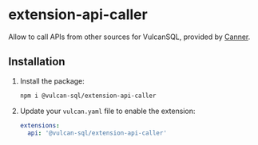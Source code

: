 # extension-api-caller

Allow to call APIs from other sources for VulcanSQL, provided by [Canner](https://canner.io/).

## Installation

1. Install the package:

   ```bash
   npm i @vulcan-sql/extension-api-caller
   ```

2. Update your `vulcan.yaml` file to enable the extension:

   ```yaml
   extensions:
     api: '@vulcan-sql/extension-api-caller'
   ```
